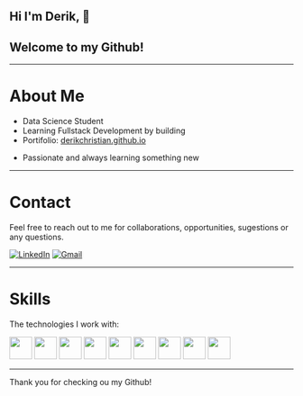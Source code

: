 ## Hi I'm Derik, 👋
## Welcome to my Github! 

---

# About Me

- Data Science Student
- Learning Fullstack Development by building
- Portifolio: [derikchristian.github.io](https://derikchristian.github.io/) 
<!--- add curriculum --->
- Passionate and always learning something new

---

# Contact

Feel free to reach out to me for collaborations, opportunities, sugestions or any questions.

[![LinkedIn](https://img.shields.io/badge/LinkedIn-blue?style=for-the-badge&logo=linkedin)](https://www.linkedin.com/in/YOUR_LINKEDIN)
[![Gmail](https://img.shields.io/badge/SDerikCh@hotmail.com-D14836?style=for-the-badge&logo=gmail&logoColor=white)](mailto:SDerikCh@hotmail.com)

---

# Skills

The technologies I work with:

<img src="https://cdn.jsdelivr.net/gh/devicons/devicon/icons/html5/html5-original.svg" width="40"/>
<img src="https://cdn.jsdelivr.net/gh/devicons/devicon/icons/css3/css3-original.svg" width="40"/>
<img src="https://cdn.jsdelivr.net/gh/devicons/devicon/icons/javascript/javascript-original.svg" width="40"/>
<img src="https://cdn.jsdelivr.net/gh/devicons/devicon/icons/css3/css3-original.svg" width="40"/>

<img src="https://cdn.jsdelivr.net/gh/devicons/devicon/icons/react/react-original.svg" width="40"/>
<img src="https://cdn.jsdelivr.net/npm/simple-icons@v9/icons/tailwindcss.svg" width="40"/>

<img src="https://cdn.jsdelivr.net/npm/simple-icons@v9/icons/prisma.svg" width="40"/>
<img src="https://cdn.jsdelivr.net/npm/simple-icons@v9/icons/prisma.svg" width="40"/>
<img src="https://cdn.jsdelivr.net/gh/devicons/devicon/icons/postgresql/postgresql-original.svg" width="40"/>

---

Thank you for checking ou my Github!

<!--
**derikchristian/derikchristian** is a ✨ _special_ ✨ repository because its `README.md` (this file) appears on your GitHub profile.

Here are some ideas to get you started:

- 🔭 I’m currently working on ...
- 🌱 I’m currently learning ...
- 👯 I’m looking to collaborate on ...
- 🤔 I’m looking for help with ...
- 💬 Ask me about ...
- 📫 How to reach me: ...
- 😄 Pronouns: ...
- ⚡ Fun fact: ...
-->

